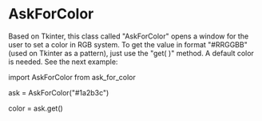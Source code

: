 # AskForColor
Based on Tkinter, this class called "AskForColor" opens a window for the user to set a color in RGB system. To get the value in format "#RRGGBB" (used on Tkinter as a pattern), just use the "get( )" method. A default color is needed. See the next example:


import AskForColor from ask_for_color

ask = AskForColor("#1a2b3c")

color = ask.get()
